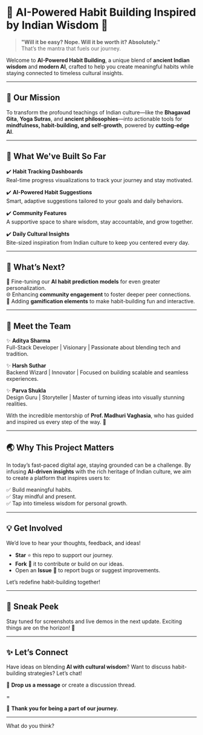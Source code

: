 
# 🌟 **AI-Powered Habit Building Inspired by Indian Wisdom** 🌟  

> **"Will it be easy? Nope. Will it be worth it? Absolutely."**  
That’s the mantra that fuels our journey.  

Welcome to **AI-Powered Habit Building**, a unique blend of **ancient Indian wisdom** and **modern AI**, crafted to help you create meaningful habits while staying connected to timeless cultural insights.  

---

## 🎯 **Our Mission**  
To transform the profound teachings of Indian culture—like the **Bhagavad Gita**, **Yoga Sutras**, and **ancient philosophies**—into actionable tools for **mindfulness, habit-building, and self-growth**, powered by **cutting-edge AI**.  

---

## 🚀 **What We've Built So Far**  

✔️ **Habit Tracking Dashboards**  
Real-time progress visualizations to track your journey and stay motivated.  

✔️ **AI-Powered Habit Suggestions**  
Smart, adaptive suggestions tailored to your goals and daily behaviors.  

✔️ **Community Features**  
A supportive space to share wisdom, stay accountable, and grow together.  

✔️ **Daily Cultural Insights**  
Bite-sized inspiration from Indian culture to keep you centered every day.  

---

## 🔄 **What’s Next?**  

🔧 Fine-tuning our **AI habit prediction models** for even greater personalization.  
🌐 Enhancing **community engagement** to foster deeper peer connections.  
🎉 Adding **gamification elements** to make habit-building fun and interactive.  

---

## 👥 **Meet the Team**  

✨ **Aditya Sharma**  
Full-Stack Developer | Visionary | Passionate about blending tech and tradition.  

✨ **Harsh Suthar**  
Backend Wizard | Innovator | Focused on building scalable and seamless experiences.  

✨ **Parva Shukla**  
Design Guru | Storyteller | Master of turning ideas into visually stunning realities.  

With the incredible mentorship of **Prof. Madhuri Vaghasia**, who has guided and inspired us every step of the way. 🙌  

---

## 🌏 **Why This Project Matters**  
In today’s fast-paced digital age, staying grounded can be a challenge. By infusing **AI-driven insights** with the rich heritage of Indian culture, we aim to create a platform that inspires users to:  

✅ Build meaningful habits.  
✅ Stay mindful and present.  
✅ Tap into timeless wisdom for personal growth.  

---

## 💡 **Get Involved**  

We’d love to hear your thoughts, feedback, and ideas!  

- **Star** ⭐ this repo to support our journey.  
- **Fork** 🍴 it to contribute or build on our ideas.  
- Open an **Issue** 🐛 to report bugs or suggest improvements.  

Let’s redefine habit-building together!  

---

## 📸 **Sneak Peek**  
Stay tuned for screenshots and live demos in the next update. Exciting things are on the horizon! 🚀  

---

## ✨ **Let’s Connect**  

Have ideas on blending **AI with cultural wisdom**? Want to discuss habit-building strategies? Let’s chat!  

📩 **Drop us a message** or create a discussion thread.  

=



💖 **Thank you for being a part of our journey.**  

--- 

What do you think?
